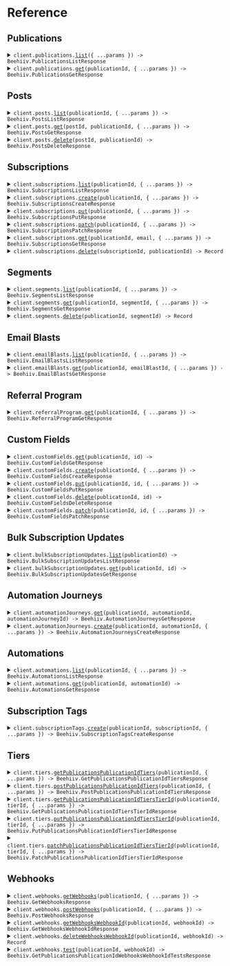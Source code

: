 # Reference

## Publications

<details><summary><code>client.publications.<a href="/src/api/resources/publications/client/Client.ts">list</a>({ ...params }) -> Beehiiv.PublicationsListResponse</code></summary>
<dl>
<dd>

#### 📝 Description

<dl>
<dd>

<dl>
<dd>

Retrieve all publications associated with your API key.

</dd>
</dl>
</dd>
</dl>

#### 🔌 Usage

<dl>
<dd>

<dl>
<dd>

```typescript
await client.publications.list({
    expand: Beehiiv.PublicationsListRequestExpandItem.Stats,
});
```

</dd>
</dl>
</dd>
</dl>

#### ⚙️ Parameters

<dl>
<dd>

<dl>
<dd>

**request:** `Beehiiv.PublicationsListRequest`

</dd>
</dl>

<dl>
<dd>

**requestOptions:** `Publications.RequestOptions`

</dd>
</dl>
</dd>
</dl>

</dd>
</dl>
</details>

<details><summary><code>client.publications.<a href="/src/api/resources/publications/client/Client.ts">get</a>(publicationId, { ...params }) -> Beehiiv.PublicationsGetResponse</code></summary>
<dl>
<dd>

#### 📝 Description

<dl>
<dd>

<dl>
<dd>

Retrieve a single publication

</dd>
</dl>
</dd>
</dl>

#### 🔌 Usage

<dl>
<dd>

<dl>
<dd>

```typescript
await client.publications.get("pub_ad76629e-4a39-43ad-8055-0ee89dc6db15", {
    expand: Beehiiv.PublicationsGetRequestExpandItem.Stats,
});
```

</dd>
</dl>
</dd>
</dl>

#### ⚙️ Parameters

<dl>
<dd>

<dl>
<dd>

**publicationId:** `string` — The prefixed ID of the publication object

</dd>
</dl>

<dl>
<dd>

**request:** `Beehiiv.PublicationsGetRequest`

</dd>
</dl>

<dl>
<dd>

**requestOptions:** `Publications.RequestOptions`

</dd>
</dl>
</dd>
</dl>

</dd>
</dl>
</details>

## Posts

<details><summary><code>client.posts.<a href="/src/api/resources/posts/client/Client.ts">list</a>(publicationId, { ...params }) -> Beehiiv.PostsListResponse</code></summary>
<dl>
<dd>

#### 📝 Description

<dl>
<dd>

<dl>
<dd>

Retrieve all posts belonging to a specific publication

</dd>
</dl>
</dd>
</dl>

#### 🔌 Usage

<dl>
<dd>

<dl>
<dd>

```typescript
await client.posts.list("pub_00000000-0000-0000-0000-000000000000");
```

</dd>
</dl>
</dd>
</dl>

#### ⚙️ Parameters

<dl>
<dd>

<dl>
<dd>

**publicationId:** `string` — The prefixed ID of the publication object

</dd>
</dl>

<dl>
<dd>

**request:** `Beehiiv.PostsListRequest`

</dd>
</dl>

<dl>
<dd>

**requestOptions:** `Posts.RequestOptions`

</dd>
</dl>
</dd>
</dl>

</dd>
</dl>
</details>

<details><summary><code>client.posts.<a href="/src/api/resources/posts/client/Client.ts">get</a>(postId, publicationId, { ...params }) -> Beehiiv.PostsGetResponse</code></summary>
<dl>
<dd>

#### 📝 Description

<dl>
<dd>

<dl>
<dd>

Retreive a single Post belonging to a specific publication

</dd>
</dl>
</dd>
</dl>

#### 🔌 Usage

<dl>
<dd>

<dl>
<dd>

```typescript
await client.posts.get("post_00000000-0000-0000-0000-000000000000", "pub_00000000-0000-0000-0000-000000000000");
```

</dd>
</dl>
</dd>
</dl>

#### ⚙️ Parameters

<dl>
<dd>

<dl>
<dd>

**postId:** `string` — The prefixed ID of the post object

</dd>
</dl>

<dl>
<dd>

**publicationId:** `string` — The prefixed ID of the publication object

</dd>
</dl>

<dl>
<dd>

**request:** `Beehiiv.PostsGetRequest`

</dd>
</dl>

<dl>
<dd>

**requestOptions:** `Posts.RequestOptions`

</dd>
</dl>
</dd>
</dl>

</dd>
</dl>
</details>

<details><summary><code>client.posts.<a href="/src/api/resources/posts/client/Client.ts">delete</a>(postId, publicationId) -> Beehiiv.PostsDeleteResponse</code></summary>
<dl>
<dd>

#### 📝 Description

<dl>
<dd>

<dl>
<dd>

Delete or Archive a post. Any post that has been confirmed will have it's status changed to `archived`. Posts in the `draft` status will be permenantly deleted.

</dd>
</dl>
</dd>
</dl>

#### 🔌 Usage

<dl>
<dd>

<dl>
<dd>

```typescript
await client.posts.delete("post_00000000-0000-0000-0000-000000000000", "pub_00000000-0000-0000-0000-000000000000");
```

</dd>
</dl>
</dd>
</dl>

#### ⚙️ Parameters

<dl>
<dd>

<dl>
<dd>

**postId:** `string` — The prefixed ID of the post object

</dd>
</dl>

<dl>
<dd>

**publicationId:** `string` — The prefixed ID of the publication object

</dd>
</dl>

<dl>
<dd>

**requestOptions:** `Posts.RequestOptions`

</dd>
</dl>
</dd>
</dl>

</dd>
</dl>
</details>

## Subscriptions

<details><summary><code>client.subscriptions.<a href="/src/api/resources/subscriptions/client/Client.ts">list</a>(publicationId, { ...params }) -> Beehiiv.SubscriptionsListResponse</code></summary>
<dl>
<dd>

#### 📝 Description

<dl>
<dd>

<dl>
<dd>

Retrieve all subscriptions belonging to a specific publication

</dd>
</dl>
</dd>
</dl>

#### 🔌 Usage

<dl>
<dd>

<dl>
<dd>

```typescript
await client.subscriptions.list("pub_00000000-0000-0000-0000-000000000000", {
    email: "clark@dailyplanet.com",
});
```

</dd>
</dl>
</dd>
</dl>

#### ⚙️ Parameters

<dl>
<dd>

<dl>
<dd>

**publicationId:** `string` — The prefixed ID of the publication object

</dd>
</dl>

<dl>
<dd>

**request:** `Beehiiv.SubscriptionsListRequest`

</dd>
</dl>

<dl>
<dd>

**requestOptions:** `Subscriptions.RequestOptions`

</dd>
</dl>
</dd>
</dl>

</dd>
</dl>
</details>

<details><summary><code>client.subscriptions.<a href="/src/api/resources/subscriptions/client/Client.ts">create</a>(publicationId, { ...params }) -> Beehiiv.SubscriptionsCreateResponse</code></summary>
<dl>
<dd>

#### 📝 Description

<dl>
<dd>

<dl>
<dd>

Create new subscriptions for a publication.

</dd>
</dl>
</dd>
</dl>

#### 🔌 Usage

<dl>
<dd>

<dl>
<dd>

```typescript
await client.subscriptions.create("pub_00000000-0000-0000-0000-000000000000", {
    email: "bruce.wayne@wayneenterprise.com",
    reactivateExisting: false,
    sendWelcomeEmail: false,
    utmSource: "WayneEnterprise",
    utmMedium: "organic",
    utmCampaign: "fall_2022_promotion",
    referringSite: "www.wayneenterprise.com/blog",
    customFields: [
        {
            name: "First Name",
            value: "Bruce",
        },
        {
            name: "Last Name",
            value: "Wayne",
        },
    ],
    stripeCustomerId: "stripe_customer_id",
});
```

</dd>
</dl>
</dd>
</dl>

#### ⚙️ Parameters

<dl>
<dd>

<dl>
<dd>

**publicationId:** `string` — The prefixed ID of the publication object

</dd>
</dl>

<dl>
<dd>

**request:** `Beehiiv.SubscriptionsCreateRequest`

</dd>
</dl>

<dl>
<dd>

**requestOptions:** `Subscriptions.RequestOptions`

</dd>
</dl>
</dd>
</dl>

</dd>
</dl>
</details>

<details><summary><code>client.subscriptions.<a href="/src/api/resources/subscriptions/client/Client.ts">put</a>(publicationId, { ...params }) -> Beehiiv.SubscriptionsPutResponse</code></summary>
<dl>
<dd>

#### 📝 Description

<dl>
<dd>

<dl>
<dd>

Bulk update subscriptions' field values (standard fields and custom fields)

</dd>
</dl>
</dd>
</dl>

#### 🔌 Usage

<dl>
<dd>

<dl>
<dd>

```typescript
await client.subscriptions.put("publicationId");
```

</dd>
</dl>
</dd>
</dl>

#### ⚙️ Parameters

<dl>
<dd>

<dl>
<dd>

**publicationId:** `string` — The prefixed ID of the publication object

</dd>
</dl>

<dl>
<dd>

**request:** `Beehiiv.SubscriptionsPutRequest`

</dd>
</dl>

<dl>
<dd>

**requestOptions:** `Subscriptions.RequestOptions`

</dd>
</dl>
</dd>
</dl>

</dd>
</dl>
</details>

<details><summary><code>client.subscriptions.<a href="/src/api/resources/subscriptions/client/Client.ts">patch</a>(publicationId, { ...params }) -> Beehiiv.SubscriptionsPatchResponse</code></summary>
<dl>
<dd>

#### 📝 Description

<dl>
<dd>

<dl>
<dd>

Bulk update subscriptions' field values (standard fields and custom fields)

</dd>
</dl>
</dd>
</dl>

#### 🔌 Usage

<dl>
<dd>

<dl>
<dd>

```typescript
await client.subscriptions.patch("publicationId");
```

</dd>
</dl>
</dd>
</dl>

#### ⚙️ Parameters

<dl>
<dd>

<dl>
<dd>

**publicationId:** `string` — The prefixed ID of the publication object

</dd>
</dl>

<dl>
<dd>

**request:** `Beehiiv.SubscriptionsPatchRequest`

</dd>
</dl>

<dl>
<dd>

**requestOptions:** `Subscriptions.RequestOptions`

</dd>
</dl>
</dd>
</dl>

</dd>
</dl>
</details>

<details><summary><code>client.subscriptions.<a href="/src/api/resources/subscriptions/client/Client.ts">get</a>(publicationId, email, { ...params }) -> Beehiiv.SubscriptionsGetResponse</code></summary>
<dl>
<dd>

#### 📝 Description

<dl>
<dd>

<dl>
<dd>

Retrieve a single subscription belonging to a specific email address in a specific publication

</dd>
</dl>
</dd>
</dl>

#### 🔌 Usage

<dl>
<dd>

<dl>
<dd>

```typescript
await client.subscriptions.get("pub_00000000-0000-0000-0000-000000000000", "work@example.com");
```

</dd>
</dl>
</dd>
</dl>

#### ⚙️ Parameters

<dl>
<dd>

<dl>
<dd>

**publicationId:** `string` — The prefixed ID of the publication object

</dd>
</dl>

<dl>
<dd>

**email:** `string` — The ID of the subscriber object

</dd>
</dl>

<dl>
<dd>

**request:** `Beehiiv.SubscriptionsGetRequest`

</dd>
</dl>

<dl>
<dd>

**requestOptions:** `Subscriptions.RequestOptions`

</dd>
</dl>
</dd>
</dl>

</dd>
</dl>
</details>

<details><summary><code>client.subscriptions.<a href="/src/api/resources/subscriptions/client/Client.ts">delete</a>(subscriptionId, publicationId) -> Record<string, unknown></code></summary>
<dl>
<dd>

#### 📝 Description

<dl>
<dd>

<dl>
<dd>

Delete a subscription.

**This cannot be undone** All data associated with the subscription will also be deleted. We recommend unsubscribing when possible instead of deleting.

If a premium subscription is deleted they will no longer be billed.

</dd>
</dl>
</dd>
</dl>

#### 🔌 Usage

<dl>
<dd>

<dl>
<dd>

```typescript
await client.subscriptions.delete(
    "sub_00000000-0000-0000-0000-000000000000",
    "pub_00000000-0000-0000-0000-000000000000"
);
```

</dd>
</dl>
</dd>
</dl>

#### ⚙️ Parameters

<dl>
<dd>

<dl>
<dd>

**subscriptionId:** `string` — The prefixed ID of the subscription object

</dd>
</dl>

<dl>
<dd>

**publicationId:** `string` — The prefixed ID of the publication object

</dd>
</dl>

<dl>
<dd>

**requestOptions:** `Subscriptions.RequestOptions`

</dd>
</dl>
</dd>
</dl>

</dd>
</dl>
</details>

## Segments

<details><summary><code>client.segments.<a href="/src/api/resources/segments/client/Client.ts">list</a>(publicationId, { ...params }) -> Beehiiv.SegmentsListResponse</code></summary>
<dl>
<dd>

#### 📝 Description

<dl>
<dd>

<dl>
<dd>

Retrieve information about all segments belonging to a specific publication

</dd>
</dl>
</dd>
</dl>

#### 🔌 Usage

<dl>
<dd>

<dl>
<dd>

```typescript
await client.segments.list("pub_00000000-0000-0000-0000-000000000000");
```

</dd>
</dl>
</dd>
</dl>

#### ⚙️ Parameters

<dl>
<dd>

<dl>
<dd>

**publicationId:** `string` — The prefixed ID of the publication object

</dd>
</dl>

<dl>
<dd>

**request:** `Beehiiv.SegmentsListRequest`

</dd>
</dl>

<dl>
<dd>

**requestOptions:** `Segments.RequestOptions`

</dd>
</dl>
</dd>
</dl>

</dd>
</dl>
</details>

<details><summary><code>client.segments.<a href="/src/api/resources/segments/client/Client.ts">get</a>(publicationId, segmentId, { ...params }) -> Beehiiv.SegmentsGetResponse</code></summary>
<dl>
<dd>

#### 📝 Description

<dl>
<dd>

<dl>
<dd>

List the Subscriber Ids from the most recent calculation of a specific publication.

</dd>
</dl>
</dd>
</dl>

#### 🔌 Usage

<dl>
<dd>

<dl>
<dd>

```typescript
await client.segments.get("pub_00000000-0000-0000-0000-000000000000", "seg_00000000-0000-0000-0000-000000000000");
```

</dd>
</dl>
</dd>
</dl>

#### ⚙️ Parameters

<dl>
<dd>

<dl>
<dd>

**publicationId:** `string` — The prefixed ID of the publication object

</dd>
</dl>

<dl>
<dd>

**segmentId:** `string` — The prefixed ID of the segment object

</dd>
</dl>

<dl>
<dd>

**request:** `Beehiiv.SegmentsGetRequest`

</dd>
</dl>

<dl>
<dd>

**requestOptions:** `Segments.RequestOptions`

</dd>
</dl>
</dd>
</dl>

</dd>
</dl>
</details>

<details><summary><code>client.segments.<a href="/src/api/resources/segments/client/Client.ts">delete</a>(publicationId, segmentId) -> Record<string, unknown></code></summary>
<dl>
<dd>

#### 📝 Description

<dl>
<dd>

<dl>
<dd>

Delete a segment. Deleting the segment does not effect the subscriptions in the segment.

</dd>
</dl>
</dd>
</dl>

#### 🔌 Usage

<dl>
<dd>

<dl>
<dd>

```typescript
await client.segments.delete("pub_00000000-0000-0000-0000-000000000000", "seg_00000000-0000-0000-0000-000000000000");
```

</dd>
</dl>
</dd>
</dl>

#### ⚙️ Parameters

<dl>
<dd>

<dl>
<dd>

**publicationId:** `string` — The prefixed ID of the publication object

</dd>
</dl>

<dl>
<dd>

**segmentId:** `string` — The prefixed ID of the segment object

</dd>
</dl>

<dl>
<dd>

**requestOptions:** `Segments.RequestOptions`

</dd>
</dl>
</dd>
</dl>

</dd>
</dl>
</details>

## Email Blasts

<details><summary><code>client.emailBlasts.<a href="/src/api/resources/emailBlasts/client/Client.ts">list</a>(publicationId, { ...params }) -> Beehiiv.EmailBlastsListResponse</code></summary>
<dl>
<dd>

#### 📝 Description

<dl>
<dd>

<dl>
<dd>

Retrieve all Email Blasts

</dd>
</dl>
</dd>
</dl>

#### 🔌 Usage

<dl>
<dd>

<dl>
<dd>

```typescript
await client.emailBlasts.list("pub_00000000-0000-0000-0000-000000000000");
```

</dd>
</dl>
</dd>
</dl>

#### ⚙️ Parameters

<dl>
<dd>

<dl>
<dd>

**publicationId:** `string` — The prefixed ID of the publication object

</dd>
</dl>

<dl>
<dd>

**request:** `Beehiiv.EmailBlastsListRequest`

</dd>
</dl>

<dl>
<dd>

**requestOptions:** `EmailBlasts.RequestOptions`

</dd>
</dl>
</dd>
</dl>

</dd>
</dl>
</details>

<details><summary><code>client.emailBlasts.<a href="/src/api/resources/emailBlasts/client/Client.ts">get</a>(publicationId, emailBlastId, { ...params }) -> Beehiiv.EmailBlastsGetResponse</code></summary>
<dl>
<dd>

#### 📝 Description

<dl>
<dd>

<dl>
<dd>

Retrieve an Email Blast

</dd>
</dl>
</dd>
</dl>

#### 🔌 Usage

<dl>
<dd>

<dl>
<dd>

```typescript
await client.emailBlasts.get("pub_00000000-0000-0000-0000-000000000000", "blast_00000000-0000-0000-0000-000000000000");
```

</dd>
</dl>
</dd>
</dl>

#### ⚙️ Parameters

<dl>
<dd>

<dl>
<dd>

**publicationId:** `string` — The prefixed ID of the publication object

</dd>
</dl>

<dl>
<dd>

**emailBlastId:** `string` — The prefixed ID of the email blast object

</dd>
</dl>

<dl>
<dd>

**request:** `Beehiiv.EmailBlastsGetRequest`

</dd>
</dl>

<dl>
<dd>

**requestOptions:** `EmailBlasts.RequestOptions`

</dd>
</dl>
</dd>
</dl>

</dd>
</dl>
</details>

## Referral Program

<details><summary><code>client.referralProgram.<a href="/src/api/resources/referralProgram/client/Client.ts">get</a>(publicationId, { ...params }) -> Beehiiv.ReferralProgramGetResponse</code></summary>
<dl>
<dd>

#### 📝 Description

<dl>
<dd>

<dl>
<dd>

Retrieve details about the publication's referral program, including milestones and rewards.

</dd>
</dl>
</dd>
</dl>

#### 🔌 Usage

<dl>
<dd>

<dl>
<dd>

```typescript
await client.referralProgram.get("pub_00000000-0000-0000-0000-000000000000");
```

</dd>
</dl>
</dd>
</dl>

#### ⚙️ Parameters

<dl>
<dd>

<dl>
<dd>

**publicationId:** `string` — The prefixed ID of the publication object

</dd>
</dl>

<dl>
<dd>

**request:** `Beehiiv.ReferralProgramGetRequest`

</dd>
</dl>

<dl>
<dd>

**requestOptions:** `ReferralProgram.RequestOptions`

</dd>
</dl>
</dd>
</dl>

</dd>
</dl>
</details>

## Custom Fields

<details><summary><code>client.customFields.<a href="/src/api/resources/customFields/client/Client.ts">get</a>(publicationId, id) -> Beehiiv.CustomFieldsGetResponse</code></summary>
<dl>
<dd>

#### 📝 Description

<dl>
<dd>

<dl>
<dd>

View a specific custom field on a publication

</dd>
</dl>
</dd>
</dl>

#### 🔌 Usage

<dl>
<dd>

<dl>
<dd>

```typescript
await client.customFields.get("publicationId", "id");
```

</dd>
</dl>
</dd>
</dl>

#### ⚙️ Parameters

<dl>
<dd>

<dl>
<dd>

**publicationId:** `string` — The prefixed ID of the publication object

</dd>
</dl>

<dl>
<dd>

**id:** `string` — The ID of the Custom Fields object

</dd>
</dl>

<dl>
<dd>

**requestOptions:** `CustomFields.RequestOptions`

</dd>
</dl>
</dd>
</dl>

</dd>
</dl>
</details>

<details><summary><code>client.customFields.<a href="/src/api/resources/customFields/client/Client.ts">create</a>(publicationId, { ...params }) -> Beehiiv.CustomFieldsCreateResponse</code></summary>
<dl>
<dd>

#### 📝 Description

<dl>
<dd>

<dl>
<dd>

Create a custom field on a publication, for use in subscriptions

</dd>
</dl>
</dd>
</dl>

#### 🔌 Usage

<dl>
<dd>

<dl>
<dd>

```typescript
await client.customFields.create("publicationId", {
    kind: Beehiiv.CustomFieldsCreateRequestKind.String,
    display: "display",
});
```

</dd>
</dl>
</dd>
</dl>

#### ⚙️ Parameters

<dl>
<dd>

<dl>
<dd>

**publicationId:** `string` — The prefixed ID of the publication object

</dd>
</dl>

<dl>
<dd>

**request:** `Beehiiv.CustomFieldsCreateRequest`

</dd>
</dl>

<dl>
<dd>

**requestOptions:** `CustomFields.RequestOptions`

</dd>
</dl>
</dd>
</dl>

</dd>
</dl>
</details>

<details><summary><code>client.customFields.<a href="/src/api/resources/customFields/client/Client.ts">put</a>(publicationId, id, { ...params }) -> Beehiiv.CustomFieldsPutResponse</code></summary>
<dl>
<dd>

#### 📝 Description

<dl>
<dd>

<dl>
<dd>

Update a custom field on a publication

</dd>
</dl>
</dd>
</dl>

#### 🔌 Usage

<dl>
<dd>

<dl>
<dd>

```typescript
await client.customFields.put("publicationId", "id");
```

</dd>
</dl>
</dd>
</dl>

#### ⚙️ Parameters

<dl>
<dd>

<dl>
<dd>

**publicationId:** `string` — The prefixed ID of the publication object

</dd>
</dl>

<dl>
<dd>

**id:** `string` — The ID of the Custom Fields object

</dd>
</dl>

<dl>
<dd>

**request:** `Beehiiv.CustomFieldsPutRequest`

</dd>
</dl>

<dl>
<dd>

**requestOptions:** `CustomFields.RequestOptions`

</dd>
</dl>
</dd>
</dl>

</dd>
</dl>
</details>

<details><summary><code>client.customFields.<a href="/src/api/resources/customFields/client/Client.ts">delete</a>(publicationId, id) -> Beehiiv.CustomFieldsDeleteResponse</code></summary>
<dl>
<dd>

#### 📝 Description

<dl>
<dd>

<dl>
<dd>

Delete a custom field from a publication

</dd>
</dl>
</dd>
</dl>

#### 🔌 Usage

<dl>
<dd>

<dl>
<dd>

```typescript
await client.customFields.delete("publicationId", "id");
```

</dd>
</dl>
</dd>
</dl>

#### ⚙️ Parameters

<dl>
<dd>

<dl>
<dd>

**publicationId:** `string` — The prefixed ID of the publication object

</dd>
</dl>

<dl>
<dd>

**id:** `string` — The ID of the Custom Fields object

</dd>
</dl>

<dl>
<dd>

**requestOptions:** `CustomFields.RequestOptions`

</dd>
</dl>
</dd>
</dl>

</dd>
</dl>
</details>

<details><summary><code>client.customFields.<a href="/src/api/resources/customFields/client/Client.ts">patch</a>(publicationId, id, { ...params }) -> Beehiiv.CustomFieldsPatchResponse</code></summary>
<dl>
<dd>

#### 📝 Description

<dl>
<dd>

<dl>
<dd>

Update a custom field on a publication

</dd>
</dl>
</dd>
</dl>

#### 🔌 Usage

<dl>
<dd>

<dl>
<dd>

```typescript
await client.customFields.patch("publicationId", "id");
```

</dd>
</dl>
</dd>
</dl>

#### ⚙️ Parameters

<dl>
<dd>

<dl>
<dd>

**publicationId:** `string` — The prefixed ID of the publication object

</dd>
</dl>

<dl>
<dd>

**id:** `string` — The ID of the Custom Fields object

</dd>
</dl>

<dl>
<dd>

**request:** `Beehiiv.CustomFieldsPatchRequest`

</dd>
</dl>

<dl>
<dd>

**requestOptions:** `CustomFields.RequestOptions`

</dd>
</dl>
</dd>
</dl>

</dd>
</dl>
</details>

## Bulk Subscription Updates

<details><summary><code>client.bulkSubscriptionUpdates.<a href="/src/api/resources/bulkSubscriptionUpdates/client/Client.ts">list</a>(publicationId) -> Beehiiv.BulkSubscriptionUpdatesListResponse</code></summary>
<dl>
<dd>

#### 📝 Description

<dl>
<dd>

<dl>
<dd>

Returns a list of Subscription Update objects for a publication

</dd>
</dl>
</dd>
</dl>

#### 🔌 Usage

<dl>
<dd>

<dl>
<dd>

```typescript
await client.bulkSubscriptionUpdates.list("publicationId");
```

</dd>
</dl>
</dd>
</dl>

#### ⚙️ Parameters

<dl>
<dd>

<dl>
<dd>

**publicationId:** `string` — The prefixed ID of the publication object

</dd>
</dl>

<dl>
<dd>

**requestOptions:** `BulkSubscriptionUpdates.RequestOptions`

</dd>
</dl>
</dd>
</dl>

</dd>
</dl>
</details>

<details><summary><code>client.bulkSubscriptionUpdates.<a href="/src/api/resources/bulkSubscriptionUpdates/client/Client.ts">get</a>(publicationId, id) -> Beehiiv.BulkSubscriptionUpdatesGetResponse</code></summary>
<dl>
<dd>

#### 📝 Description

<dl>
<dd>

<dl>
<dd>

Returns a single Subscription Update object for a publication

</dd>
</dl>
</dd>
</dl>

#### 🔌 Usage

<dl>
<dd>

<dl>
<dd>

```typescript
await client.bulkSubscriptionUpdates.get("publicationId", "id");
```

</dd>
</dl>
</dd>
</dl>

#### ⚙️ Parameters

<dl>
<dd>

<dl>
<dd>

**publicationId:** `string` — The prefixed ID of the publication object

</dd>
</dl>

<dl>
<dd>

**id:** `string` — The ID of the Subscription Update object

</dd>
</dl>

<dl>
<dd>

**requestOptions:** `BulkSubscriptionUpdates.RequestOptions`

</dd>
</dl>
</dd>
</dl>

</dd>
</dl>
</details>

## Automation Journeys

<details><summary><code>client.automationJourneys.<a href="/src/api/resources/automationJourneys/client/Client.ts">get</a>(publicationId, automationId, automationJourneyId) -> Beehiiv.AutomationJourneysGetResponse</code></summary>
<dl>
<dd>

#### 🔌 Usage

<dl>
<dd>

<dl>
<dd>

```typescript
await client.automationJourneys.get(
    "pub_00000000-0000-0000-0000-000000000000",
    "aut_00000000-0000-0000-0000-000000000000",
    "aj_00000000-0000-0000-0000-000000000000"
);
```

</dd>
</dl>
</dd>
</dl>

#### ⚙️ Parameters

<dl>
<dd>

<dl>
<dd>

**publicationId:** `string` — The prefixed ID of the publication object

</dd>
</dl>

<dl>
<dd>

**automationId:** `string` — The prefixed ID of the automation object

</dd>
</dl>

<dl>
<dd>

**automationJourneyId:** `string` — The prefixed automation journey id

</dd>
</dl>

<dl>
<dd>

**requestOptions:** `AutomationJourneys.RequestOptions`

</dd>
</dl>
</dd>
</dl>

</dd>
</dl>
</details>

<details><summary><code>client.automationJourneys.<a href="/src/api/resources/automationJourneys/client/Client.ts">create</a>(publicationId, automationId, { ...params }) -> Beehiiv.AutomationJourneysCreateResponse</code></summary>
<dl>
<dd>

#### 📝 Description

<dl>
<dd>

<dl>
<dd>

Add an existing subscription to an automation flow. Requires the automation to have an active _Add by API_ trigger.

The specified `email` or `subscription_id` will be matched against your existing subscribers.
If an existing subscriber is found, they will be enrolled immediately.

Looking to enroll new subscribers? Use the **[Create Subscription](/api-reference/subscriptions/create)** endpoint instead and specify the `automation_ids` param.

</dd>
</dl>
</dd>
</dl>

#### 🔌 Usage

<dl>
<dd>

<dl>
<dd>

```typescript
await client.automationJourneys.create(
    "pub_00000000-0000-0000-0000-000000000000",
    "aut_00000000-0000-0000-0000-000000000000"
);
```

</dd>
</dl>
</dd>
</dl>

#### ⚙️ Parameters

<dl>
<dd>

<dl>
<dd>

**publicationId:** `string` — The prefixed ID of the publication object

</dd>
</dl>

<dl>
<dd>

**automationId:** `string` — The prefixed ID of the automation object

</dd>
</dl>

<dl>
<dd>

**request:** `Beehiiv.AutomationJourneysCreateRequest`

</dd>
</dl>

<dl>
<dd>

**requestOptions:** `AutomationJourneys.RequestOptions`

</dd>
</dl>
</dd>
</dl>

</dd>
</dl>
</details>

## Automations

<details><summary><code>client.automations.<a href="/src/api/resources/automations/client/Client.ts">list</a>(publicationId, { ...params }) -> Beehiiv.AutomationsListResponse</code></summary>
<dl>
<dd>

#### 🔌 Usage

<dl>
<dd>

<dl>
<dd>

```typescript
await client.automations.list("pub_00000000-0000-0000-0000-000000000000");
```

</dd>
</dl>
</dd>
</dl>

#### ⚙️ Parameters

<dl>
<dd>

<dl>
<dd>

**publicationId:** `string` — The prefixed ID of the publication object

</dd>
</dl>

<dl>
<dd>

**request:** `Beehiiv.AutomationsListRequest`

</dd>
</dl>

<dl>
<dd>

**requestOptions:** `Automations.RequestOptions`

</dd>
</dl>
</dd>
</dl>

</dd>
</dl>
</details>

<details><summary><code>client.automations.<a href="/src/api/resources/automations/client/Client.ts">get</a>(publicationId, automationId) -> Beehiiv.AutomationsGetResponse</code></summary>
<dl>
<dd>

#### 🔌 Usage

<dl>
<dd>

<dl>
<dd>

```typescript
await client.automations.get("pub_00000000-0000-0000-0000-000000000000", "aut_00000000-0000-0000-0000-000000000000");
```

</dd>
</dl>
</dd>
</dl>

#### ⚙️ Parameters

<dl>
<dd>

<dl>
<dd>

**publicationId:** `string` — The prefixed ID of the publication object

</dd>
</dl>

<dl>
<dd>

**automationId:** `string` — The prefixed ID of the automation object

</dd>
</dl>

<dl>
<dd>

**requestOptions:** `Automations.RequestOptions`

</dd>
</dl>
</dd>
</dl>

</dd>
</dl>
</details>

## Subscription Tags

<details><summary><code>client.subscriptionTags.<a href="/src/api/resources/subscriptionTags/client/Client.ts">create</a>(publicationId, subscriptionId, { ...params }) -> Beehiiv.SubscriptionTagsCreateResponse</code></summary>
<dl>
<dd>

#### 📝 Description

<dl>
<dd>

<dl>
<dd>

Create new subscription tags for a subscription. If the tag does not exist on the publication, it will be created automatically.

</dd>
</dl>
</dd>
</dl>

#### 🔌 Usage

<dl>
<dd>

<dl>
<dd>

```typescript
await client.subscriptionTags.create("publicationId", "subscriptionId");
```

</dd>
</dl>
</dd>
</dl>

#### ⚙️ Parameters

<dl>
<dd>

<dl>
<dd>

**publicationId:** `string`

</dd>
</dl>

<dl>
<dd>

**subscriptionId:** `string`

</dd>
</dl>

<dl>
<dd>

**request:** `Beehiiv.SubscriptionTagsCreateRequest`

</dd>
</dl>

<dl>
<dd>

**requestOptions:** `SubscriptionTags.RequestOptions`

</dd>
</dl>
</dd>
</dl>

</dd>
</dl>
</details>

## Tiers

<details><summary><code>client.tiers.<a href="/src/api/resources/tiers/client/Client.ts">getPublicationsPublicationIdTiers</a>(publicationId, { ...params }) -> Beehiiv.GetPublicationsPublicationIdTiersResponse</code></summary>
<dl>
<dd>

#### 📝 Description

<dl>
<dd>

<dl>
<dd>

Retrieve all tiers belonging to a specific publication

</dd>
</dl>
</dd>
</dl>

#### 🔌 Usage

<dl>
<dd>

<dl>
<dd>

```typescript
await client.tiers.getPublicationsPublicationIdTiers("pub_00000000-0000-0000-0000-000000000000");
```

</dd>
</dl>
</dd>
</dl>

#### ⚙️ Parameters

<dl>
<dd>

<dl>
<dd>

**publicationId:** `string` — The prefixed ID of the publication object

</dd>
</dl>

<dl>
<dd>

**request:** `Beehiiv.GetPublicationsPublicationIdTiersRequest`

</dd>
</dl>

<dl>
<dd>

**requestOptions:** `Tiers.RequestOptions`

</dd>
</dl>
</dd>
</dl>

</dd>
</dl>
</details>

<details><summary><code>client.tiers.<a href="/src/api/resources/tiers/client/Client.ts">postPublicationsPublicationIdTiers</a>(publicationId, { ...params }) -> Beehiiv.PostPublicationsPublicationIdTiersResponse</code></summary>
<dl>
<dd>

#### 📝 Description

<dl>
<dd>

<dl>
<dd>

Create a new tier for a publication.

</dd>
</dl>
</dd>
</dl>

#### 🔌 Usage

<dl>
<dd>

<dl>
<dd>

```typescript
await client.tiers.postPublicationsPublicationIdTiers("pub_00000000-0000-0000-0000-000000000000", {
    name: "name",
});
```

</dd>
</dl>
</dd>
</dl>

#### ⚙️ Parameters

<dl>
<dd>

<dl>
<dd>

**publicationId:** `string` — The prefixed ID of the publication object

</dd>
</dl>

<dl>
<dd>

**request:** `Beehiiv.PostPublicationsPublicationIdTiersRequest`

</dd>
</dl>

<dl>
<dd>

**requestOptions:** `Tiers.RequestOptions`

</dd>
</dl>
</dd>
</dl>

</dd>
</dl>
</details>

<details><summary><code>client.tiers.<a href="/src/api/resources/tiers/client/Client.ts">getPublicationsPublicationIdTiersTierId</a>(publicationId, tierId, { ...params }) -> Beehiiv.GetPublicationsPublicationIdTiersTierIdResponse</code></summary>
<dl>
<dd>

#### 📝 Description

<dl>
<dd>

<dl>
<dd>

Retrieve a single tier belonging to a specific publication

</dd>
</dl>
</dd>
</dl>

#### 🔌 Usage

<dl>
<dd>

<dl>
<dd>

```typescript
await client.tiers.getPublicationsPublicationIdTiersTierId(
    "pub_00000000-0000-0000-0000-000000000000",
    "tier_00000000-0000-0000-0000-000000000000"
);
```

</dd>
</dl>
</dd>
</dl>

#### ⚙️ Parameters

<dl>
<dd>

<dl>
<dd>

**publicationId:** `string` — The prefixed ID of the publication object

</dd>
</dl>

<dl>
<dd>

**tierId:** `string` — The prefixed ID of the tier object

</dd>
</dl>

<dl>
<dd>

**request:** `Beehiiv.GetPublicationsPublicationIdTiersTierIdRequest`

</dd>
</dl>

<dl>
<dd>

**requestOptions:** `Tiers.RequestOptions`

</dd>
</dl>
</dd>
</dl>

</dd>
</dl>
</details>

<details><summary><code>client.tiers.<a href="/src/api/resources/tiers/client/Client.ts">putPublicationsPublicationIdTiersTierId</a>(publicationId, tierId, { ...params }) -> Beehiiv.PutPublicationsPublicationIdTiersTierIdResponse</code></summary>
<dl>
<dd>

#### 📝 Description

<dl>
<dd>

<dl>
<dd>

Update an existing tier belonging to a specific publication

</dd>
</dl>
</dd>
</dl>

#### 🔌 Usage

<dl>
<dd>

<dl>
<dd>

```typescript
await client.tiers.putPublicationsPublicationIdTiersTierId(
    "pub_00000000-0000-0000-0000-000000000000",
    "tier_00000000-0000-0000-0000-000000000000"
);
```

</dd>
</dl>
</dd>
</dl>

#### ⚙️ Parameters

<dl>
<dd>

<dl>
<dd>

**publicationId:** `string` — The prefixed ID of the publication object

</dd>
</dl>

<dl>
<dd>

**tierId:** `string` — The prefixed ID of the tier object

</dd>
</dl>

<dl>
<dd>

**request:** `Beehiiv.PutPublicationsPublicationIdTiersTierIdRequest`

</dd>
</dl>

<dl>
<dd>

**requestOptions:** `Tiers.RequestOptions`

</dd>
</dl>
</dd>
</dl>

</dd>
</dl>
</details>

<details><summary><code>client.tiers.<a href="/src/api/resources/tiers/client/Client.ts">patchPublicationsPublicationIdTiersTierId</a>(publicationId, tierId, { ...params }) -> Beehiiv.PatchPublicationsPublicationIdTiersTierIdResponse</code></summary>
<dl>
<dd>

#### 📝 Description

<dl>
<dd>

<dl>
<dd>

Update an existing tier belonging to a specific publication

</dd>
</dl>
</dd>
</dl>

#### 🔌 Usage

<dl>
<dd>

<dl>
<dd>

```typescript
await client.tiers.patchPublicationsPublicationIdTiersTierId(
    "pub_00000000-0000-0000-0000-000000000000",
    "tier_00000000-0000-0000-0000-000000000000"
);
```

</dd>
</dl>
</dd>
</dl>

#### ⚙️ Parameters

<dl>
<dd>

<dl>
<dd>

**publicationId:** `string` — The prefixed ID of the publication object

</dd>
</dl>

<dl>
<dd>

**tierId:** `string` — The prefixed ID of the tier object

</dd>
</dl>

<dl>
<dd>

**request:** `Beehiiv.PatchPublicationsPublicationIdTiersTierIdRequest`

</dd>
</dl>

<dl>
<dd>

**requestOptions:** `Tiers.RequestOptions`

</dd>
</dl>
</dd>
</dl>

</dd>
</dl>
</details>

## Webhooks

<details><summary><code>client.webhooks.<a href="/src/api/resources/webhooks/client/Client.ts">getWebhooks</a>(publicationId, { ...params }) -> Beehiiv.GetWebhooksResponse</code></summary>
<dl>
<dd>

#### 📝 Description

<dl>
<dd>

<dl>
<dd>

Retrieve all webhooks belonging to a specific publication.

</dd>
</dl>
</dd>
</dl>

#### 🔌 Usage

<dl>
<dd>

<dl>
<dd>

```typescript
await client.webhooks.getWebhooks("pub_00000000-0000-0000-0000-000000000000");
```

</dd>
</dl>
</dd>
</dl>

#### ⚙️ Parameters

<dl>
<dd>

<dl>
<dd>

**publicationId:** `string` — The prefixed ID of the publication object

</dd>
</dl>

<dl>
<dd>

**request:** `Beehiiv.GetWebhooksRequest`

</dd>
</dl>

<dl>
<dd>

**requestOptions:** `Webhooks.RequestOptions`

</dd>
</dl>
</dd>
</dl>

</dd>
</dl>
</details>

<details><summary><code>client.webhooks.<a href="/src/api/resources/webhooks/client/Client.ts">postWebhooks</a>(publicationId, { ...params }) -> Beehiiv.PostWebhooksResponse</code></summary>
<dl>
<dd>

#### 📝 Description

<dl>
<dd>

<dl>
<dd>

Create a new webhook for a given publication.

</dd>
</dl>
</dd>
</dl>

#### 🔌 Usage

<dl>
<dd>

<dl>
<dd>

```typescript
await client.webhooks.postWebhooks("pub_00000000-0000-0000-0000-000000000000", {
    url: "https://example.com/webhook",
    eventTypes: [Beehiiv.PostWebhooksRequestEventTypesItem.PostSent],
});
```

</dd>
</dl>
</dd>
</dl>

#### ⚙️ Parameters

<dl>
<dd>

<dl>
<dd>

**publicationId:** `string` — The prefixed ID of the publication object

</dd>
</dl>

<dl>
<dd>

**request:** `Beehiiv.PostWebhooksRequest`

</dd>
</dl>

<dl>
<dd>

**requestOptions:** `Webhooks.RequestOptions`

</dd>
</dl>
</dd>
</dl>

</dd>
</dl>
</details>

<details><summary><code>client.webhooks.<a href="/src/api/resources/webhooks/client/Client.ts">getWebhooksWebhookId</a>(publicationId, webhookId) -> Beehiiv.GetWebhooksWebhookIdResponse</code></summary>
<dl>
<dd>

#### 📝 Description

<dl>
<dd>

<dl>
<dd>

Retrieve a specific webhook belonging to a publication.

</dd>
</dl>
</dd>
</dl>

#### 🔌 Usage

<dl>
<dd>

<dl>
<dd>

```typescript
await client.webhooks.getWebhooksWebhookId(
    "pub_00000000-0000-0000-0000-000000000000",
    "ep_0000000000000000000000000000"
);
```

</dd>
</dl>
</dd>
</dl>

#### ⚙️ Parameters

<dl>
<dd>

<dl>
<dd>

**publicationId:** `string` — The prefixed ID of the publication object

</dd>
</dl>

<dl>
<dd>

**webhookId:** `string` — The prefixed ID of the webhook object

</dd>
</dl>

<dl>
<dd>

**requestOptions:** `Webhooks.RequestOptions`

</dd>
</dl>
</dd>
</dl>

</dd>
</dl>
</details>

<details><summary><code>client.webhooks.<a href="/src/api/resources/webhooks/client/Client.ts">deleteWebhooksWebhookId</a>(publicationId, webhookId) -> Record<string, unknown></code></summary>
<dl>
<dd>

#### 📝 Description

<dl>
<dd>

<dl>
<dd>

Delete a webhook subscription from a publication.

</dd>
</dl>
</dd>
</dl>

#### 🔌 Usage

<dl>
<dd>

<dl>
<dd>

```typescript
await client.webhooks.deleteWebhooksWebhookId(
    "pub_00000000-0000-0000-0000-000000000000",
    "ep_0000000000000000000000000000"
);
```

</dd>
</dl>
</dd>
</dl>

#### ⚙️ Parameters

<dl>
<dd>

<dl>
<dd>

**publicationId:** `string` — The prefixed ID of the publication object

</dd>
</dl>

<dl>
<dd>

**webhookId:** `string` — The prefixed ID of the webhook object

</dd>
</dl>

<dl>
<dd>

**requestOptions:** `Webhooks.RequestOptions`

</dd>
</dl>
</dd>
</dl>

</dd>
</dl>
</details>

<details><summary><code>client.webhooks.<a href="/src/api/resources/webhooks/client/Client.ts">test</a>(publicationId, webhookId) -> Beehiiv.GetPublicationsPublicationIdWebhooksWebhookIdTestsResponse</code></summary>
<dl>
<dd>

#### 📝 Description

<dl>
<dd>

<dl>
<dd>

Send test info to an already set up webhook endpoint.

</dd>
</dl>
</dd>
</dl>

#### 🔌 Usage

<dl>
<dd>

<dl>
<dd>

```typescript
await client.webhooks.test("pub_00000000-0000-0000-0000-000000000000", "ep_0000000000000000000000000000");
```

</dd>
</dl>
</dd>
</dl>

#### ⚙️ Parameters

<dl>
<dd>

<dl>
<dd>

**publicationId:** `string` — The prefixed ID of the publication object

</dd>
</dl>

<dl>
<dd>

**webhookId:** `string` — The prefixed ID of the webhook object

</dd>
</dl>

<dl>
<dd>

**requestOptions:** `Webhooks.RequestOptions`

</dd>
</dl>
</dd>
</dl>

</dd>
</dl>
</details>
